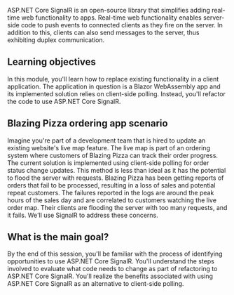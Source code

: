 ASP.NET Core SignalR is an open-source library that simplifies adding real-time web functionality to apps. Real-time web functionality enables server-side code to push events to connected clients as they fire on the server. In addition to this, clients can also send messages to the server, thus exhibiting duplex communication.

## Learning objectives

In this module, you'll learn how to replace existing functionality in a client application. The application in question is a Blazor WebAssembly app and its implemented solution relies on client-side polling. Instead, you'll refactor the code to use ASP.NET Core SignalR.

## Blazing Pizza ordering app scenario

Imagine you're part of a development team that is hired to update an existing website's live map feature. The live map is part of an ordering system where customers of Blazing Pizza can track their order progress. The current solution is implemented using client-side polling for order status change updates. This method is less than ideal as it has the potential to flood the server with requests. Blazing Pizza has been getting reports of orders that fail to be processed, resulting in a loss of sales and potential repeat customers. The failures reported in the logs are around the peak hours of the sales day and are correlated to customers watching the live order map. Their clients are flooding the server with too many requests, and it fails. We'll use SignalR to address these concerns.

## What is the main goal?

By the end of this session, you'll be familiar with the process of identifying opportunities to use ASP.NET Core SignalR. You'll understand the steps involved to evaluate what code needs to change as part of refactoring to ASP.NET Core SignalR. You'll realize the benefits associated with using ASP.NET Core SignalR as an alternative to client-side polling.
